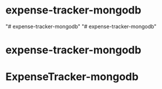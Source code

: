 # expense-tracker-mongodb
"# expense-tracker-mongodb" 
"# expense-tracker-mongodb" 
# expense-tracker-mongodb
# ExpenseTracker-mongodb
